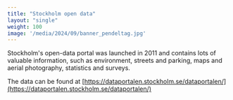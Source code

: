 ```yaml
---
title: "Stockholm open data"
layout: "single"
weight: 100
image: '/media/2024/09/banner_pendeltag.jpg'
---
```

Stockholm's open-data portal was launched in 2011 and contains lots of valuable information, such as environment,
streets and parking, maps and aerial photography, statistics and surveys.

The data can be found at [https://dataportalen.stockholm.se/dataportalen/](https://dataportalen.stockholm.se/dataportalen/)

